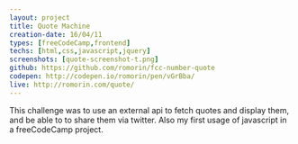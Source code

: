 ```yaml
---
layout: project
title: Quote Machine
creation-date: 16/04/11
types: [freeCodeCamp,frontend]
techs: [html,css,javascript,jquery]
screenshots: [quote-screenshot-t.png]
github: https://github.com/romorin/fcc-number-quote
codepen: http://codepen.io/romorin/pen/vGrBba/
live: http://romorin.com/quote/
---
```


This challenge was to use an external api to fetch quotes and display them, and be able to to share them via twitter.
Also my first usage of javascript in a freeCodeCamp project.
